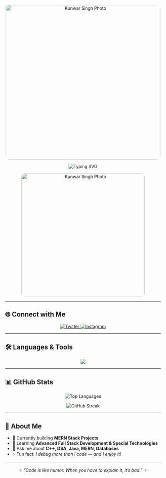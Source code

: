 <!-- ====================== HEADER / LOGO ====================== -->
<p align="center">
  <img src="https://raw.githubusercontent.com/USERNAME/REPO/main/images/profile.png" alt="Kunwar Singh Photo" width="500" style="border-radius: 12px;" />
</p>
<!-- Animated Typing Intro -->
<p align="center">
  <img src="[https://readme-typing-svg.herokuapp.com?font=Fira+Code&size=24&duration=3000&pause=1000&color=00F729&center=true&vCenter=true&width=500&lines=Hi+%F0%9F%91%8B%2C+I'm+Kunwar+Singh;Full+Stack+Web+Developer;Tech+Enthusiast+%26+Problem+Solver;Building+Ideas+into+Reality](https://img.freepik.com/premium-photo/anime-boy-is-coding_1040322-5696.jpg?w=2000)" alt="Typing SVG" />
</p>

<!-- ====================== PROFILE IMAGE ====================== -->
<p align="center">
  <img src="https://i.imgur.com/kW0rYEx.jpg" alt="Kunwar Singh Photo" width="400" style="border-radius: 12px;" />
</p>

---

## 🌐 Connect with Me
<p align="center">
  <a href="https://twitter.com/ajaysingh149515" target="_blank">
    <img src="https://img.shields.io/twitter/follow/ajaysingh149515?logo=twitter&style=for-the-badge" alt="Twitter" />
  </a>
  <a href="https://instagram.com/ajay_singh_bhadoria" target="_blank">
    <img src="https://img.shields.io/badge/Instagram-%23E4405F?style=for-the-badge&logo=instagram&logoColor=white" alt="Instagram" />
  </a>
</p>

---

## 🛠 Languages & Tools
<p align="center">
  <img src="https://skillicons.dev/icons?i=c,cpp,css,html,js,react,nodejs,express,mongodb,mysql,java,python,electron&theme=dark" />
</p>

---

## 📊 GitHub Stats
<p align="center">
  <img src="https://github-readme-stats.vercel.app/api/top-langs?username=kunwarsingh123&show_icons=true&locale=en&layout=compact&theme=tokyonight" alt="Top Languages" />
</p>

<p align="center">
  <img src="https://github-readme-streak-stats.herokuapp.com/?user=kunwarsingh123&theme=tokyonight" alt="GitHub Streak" />
</p>

---

## 🚀 About Me
- 🔭 Currently building **MERN Stack Projects**
- 🌱 Learning **Advanced Full Stack Development & Special Technologies**
- 💬 Ask me about **C++, DSA, Java, MERN, Databases**
- ⚡ Fun fact: *I debug more than I code — and I enjoy it!*

---

<p align="center">
  <i>✨ “Code is like humor. When you have to explain it, it’s bad.” ✨</i>
</p>
